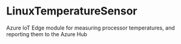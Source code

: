 # LinuxTemperatureSensor
Azure IoT Edge module for measuring processor temperatures, and reporting them to the Azure Hub
